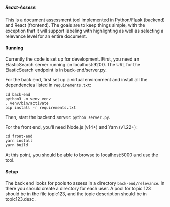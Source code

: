 ##### React-Assess

This is a document assessment tool implemented in Python/Flask (backend) and React (frontend).  The goals are to keep things simple, with the exception that it will support labeling with highlighting as well as selecting a relevance level for an entire document.

#### Running

Currently the code is set up for development.  First, you need an ElasticSearch server running on localhost:9200.  The URL for the ElasticSearch endpoint is in back-end/server.py.

For the back end, first set up a virtual environment and install all the dependencies listed in `requirements.txt`:
```
cd back-end
python3 -m venv venv
. venv/bin/activate
pip install -r requirements.txt
```

Then, start the backend server: `python server.py`.

For the front end, you'll need Node.js (v14+) and Yarn (v1.22+):
```
cd front-end
yarn install
yarn build
```

At this point, you should be able to browse to localhost:5000 and use the tool.

#### Setup

The back end looks for pools to assess in a directory `back-end/relevance`.  In there you should create a directory for each user.  A pool for topic 123 should be in the file topic123, and the topic description should be in topic123.desc.

